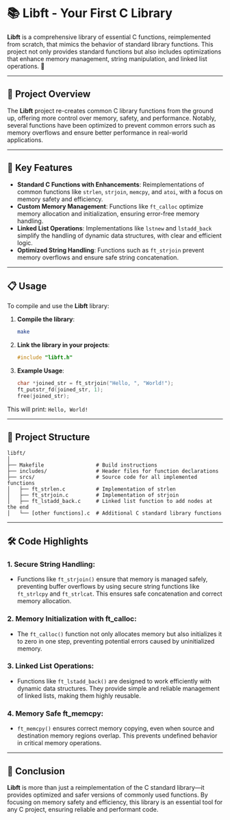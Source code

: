 
# 📚 Libft - Your First C Library

**Libft** is a comprehensive library of essential C functions, reimplemented from scratch, that mimics the behavior of standard library functions. This project not only provides standard functions but also includes optimizations that enhance memory management, string manipulation, and linked list operations. 🚀

---

## 🎯 Project Overview

The **Libft** project re-creates common C library functions from the ground up, offering more control over memory, safety, and performance. Notably, several functions have been optimized to prevent common errors such as memory overflows and ensure better performance in real-world applications.

---

## 🚀 Key Features

- **Standard C Functions with Enhancements**: Reimplementations of common functions like `strlen`, `strjoin`, `memcpy`, and `atoi`, with a focus on memory safety and efficiency.
- **Custom Memory Management**: Functions like `ft_calloc` optimize memory allocation and initialization, ensuring error-free memory handling.
- **Linked List Operations**: Implementations like `lstnew` and `lstadd_back` simplify the handling of dynamic data structures, with clear and efficient logic.
- **Optimized String Handling**: Functions such as `ft_strjoin` prevent memory overflows and ensure safe string concatenation.

---

## 📋 Usage

To compile and use the **Libft** library:

1. **Compile the library**:
   ```bash
   make
   ```

2. **Link the library in your projects**:
   ```c
   #include "libft.h"
   ```

3. **Example Usage**:
   ```c
   char *joined_str = ft_strjoin("Hello, ", "World!");
   ft_putstr_fd(joined_str, 1);
   free(joined_str);
   ```

This will print: `Hello, World!`

---

## 📂 Project Structure

```
libft/
│
├── Makefile                 # Build instructions
├── includes/                # Header files for function declarations
├── srcs/                    # Source code for all implemented functions
│   ├── ft_strlen.c          # Implementation of strlen
│   ├── ft_strjoin.c         # Implementation of strjoin
│   ├── ft_lstadd_back.c     # Linked list function to add nodes at the end
│   └── [other functions].c  # Additional C standard library functions
```

---

## 🛠️ Code Highlights

### 1. **Secure String Handling**:
   - Functions like `ft_strjoin()` ensure that memory is managed safely, preventing buffer overflows by using secure string functions like `ft_strlcpy` and `ft_strlcat`. This ensures safe concatenation and correct memory allocation.

### 2. **Memory Initialization with ft_calloc**:
   - The `ft_calloc()` function not only allocates memory but also initializes it to zero in one step, preventing potential errors caused by uninitialized memory.

### 3. **Linked List Operations**:
   - Functions like `ft_lstadd_back()` are designed to work efficiently with dynamic data structures. They provide simple and reliable management of linked lists, making them highly reusable.

### 4. **Memory Safe ft_memcpy**:
   - `ft_memcpy()` ensures correct memory copying, even when source and destination memory regions overlap. This prevents undefined behavior in critical memory operations.

---

## 🏅 Conclusion

**Libft** is more than just a reimplementation of the C standard library—it provides optimized and safer versions of commonly used functions. By focusing on memory safety and efficiency, this library is an essential tool for any C project, ensuring reliable and performant code.
